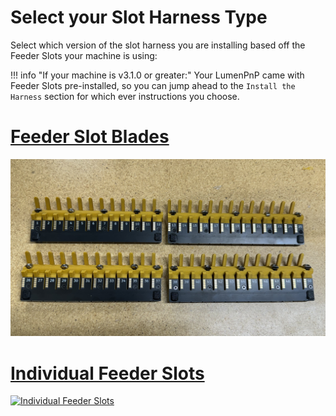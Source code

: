 # Select your Slot Harness Type #

Select which version of the slot harness you are installing based off the Feeder Slots your machine is using:

!!! info "If your machine is v3.1.0 or greater:"
    Your LumenPnP came with Feeder Slots pre-installed, so you can jump ahead to the `Install the Harness` section for which ever instructions you choose.

# [Feeder Slot Blades](https://docs.opulo.io/feeders/2-install-harness/feeder-blade/installing-the-blade-harness)

[![Feeder Slot Blades][1]][2]

[1]:  img/feeder-blade-set.jpg
[2]:  https://docs.opulo.io/feeders/2-install-harness/feeder-blade/installing-the-blade-harness "Redirect to Feeder Slot Blades"

# [Individual Feeder Slots](https://docs.opulo.io/feeders/2-install-harness/feeder-slot/installing-the-slot-harness)

[![Individual Feeder Slots][3]][4]

[3]:  img/IMG_1969.JPG
[4]:  https://docs.opulo.io/feeders/2-install-harness/feeder-slot/installing-the-slot-harness/ "Redirect to Individual Feeder Slots"
